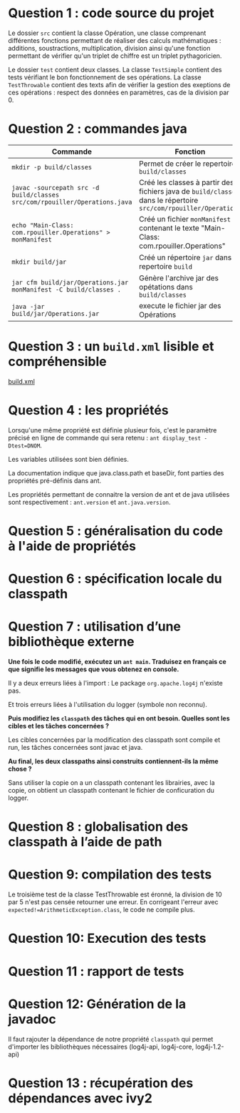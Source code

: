Question 1 : code source du projet
====================

Le dossier `src` contient la classe Opération, une classe comprenant différentes fonctions permettant de réaliser des calculs mathématiques : additions, soustractions, multiplication, division ainsi qu'une fonction permettant de vérifier qu'un triplet de chiffre est un triplet pythagoricien.

Le dossier `test` contient deux classes. La classe `TestSimple` contient des tests vérifiant le bon fonctionnement de ses opérations. La classe `TestThrowable` contient des texts afin de vérifier la gestion des exeptions de ces opérations : respect des données en paramètres, cas de la division par 0.


Question 2 : commandes java
====================

| Commande | Fonction |
| -------- | -------- |
| `mkdir -p build/classes` | Permet de créer le repertoire `build/classes`
| `javac -sourcepath src -d build/classes src/com/rpouiller/Operations.java`  | Créé les classes à partir des fichiers java de `build/classes` dans le répertoire `src/com/rpouiller/Operations` |
| `echo "Main-Class: com.rpouiller.Operations" > monManifest` | Créé un fichier `monManifest` contenant le texte "Main-Class: com.rpouiller.Operations" |
| `mkdir build/jar` | Créé un répertoire `jar` dans le repertoire `build` |
| `jar cfm build/jar/Operations.jar monManifest -C build/classes .` | Génère l'archive jar des opétations dans `build/classes` |
| `java -jar build/jar/Operations.jar` | execute le fichier jar des Opérations |

Question 3 : un `build.xml` lisible et compréhensible
====================

[build.xml](./lp_od_ant/exercice/build.xml "lien vers le build.xml")

Question 4 : les propriétés
====================
Lorsqu'une même propriété est définie plusieur fois, c'est le paramètre précisé en ligne de commande qui sera retenu : `ant display_test -Dtest=DNOM`.

Les variables utilisées sont bien définies.

La documentation indique que java.class.path et baseDir, font parties des propriétés pré-définis dans ant.

Les propriétés permettant de connaitre la version de ant et de java utilisées sont respectivement : `ant.version` et `ant.java.version`.

Question 5 : généralisation du code à l'aide de propriétés
====================

Question 6 : spécification locale du classpath
====================

Question 7 : utilisation d’une bibliothèque externe
====================

**Une fois le code modifié, exécutez un `ant main`. Traduisez en français ce que signifie les messages que vous obtenez en console.**

Il y a deux erreurs liées à l'import :
Le package `org.apache.log4j` n'existe pas.

Et trois erreurs liées à l'utilisation du logger (symbole non reconnu).

**Puis modifiez les `classpath` des tâches qui en ont besoin. Quelles sont les cibles et les tâches concernées ?**

Les cibles concernées par la modification des classpath sont compile et run, les tâches concernées sont javac et java.

**Au final, les deux classpaths ainsi construits contiennent-ils la même chose ?**

Sans utiliser la copie on a un classpath contenant les librairies, avec la copie, on obtient un classpath contenant le fichier de conficuration du logger.

Question 8 : globalisation des classpath à l’aide de path
====================

Question 9: compilation des tests
====================

Le troisième test de la classe TestThrowable est éronné, la division de 10 par 5 n'est pas censée retourner une erreur.
En corrigeant l'erreur avec `expected!=ArithmeticException.class`, le code ne compile plus.

Question 10: Execution des tests
====================

Question 11 : rapport de tests
====================

Question 12: Génération de la javadoc
====================

Il faut rajouter la dépendance de notre propriété `classpath` qui permet d'importer les bibliothèques nécessaires (log4j-api, log4j-core, log4j-1.2-api)

Question 13 : récupération des dépendances avec ivy2
====================
